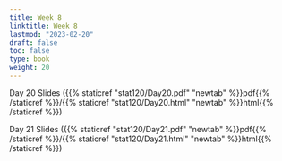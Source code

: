 ```yaml
---
title: Week 8 
linktitle: Week 8
lastmod: "2023-02-20"
draft: false  
toc: false  
type: book  
weight: 20
---
```



Day 20 Slides ({{% staticref "stat120/Day20.pdf" "newtab" %}}pdf{{% /staticref %}}/{{% staticref "stat120/Day20.html" "newtab" %}}html{{% /staticref %}})

Day 21 Slides ({{% staticref "stat120/Day21.pdf" "newtab" %}}pdf{{% /staticref %}}/{{% staticref "stat120/Day21.html" "newtab" %}}html{{% /staticref %}})
